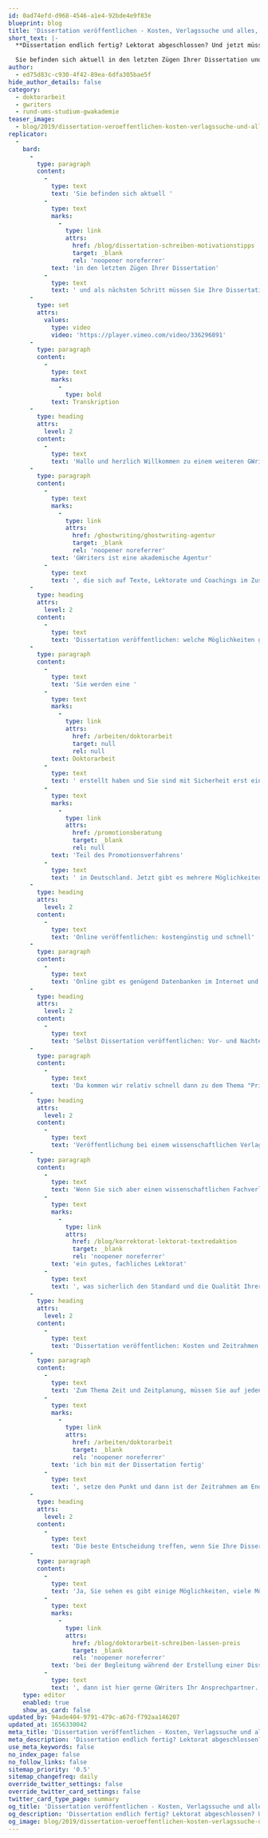 ```yaml
---
id: 0ad74efd-d968-4546-a1e4-92bde4e9f83e
blueprint: blog
title: 'Dissertation veröffentlichen - Kosten, Verlagssuche und alles, was Sie wissen müssen'
short_text: |-
  **Dissertation endlich fertig? Lektorat abgeschlossen? Und jetzt müssen Sie Ihre Dissertation veröffentlichen? Alles dazu in unserem neuen Videobeitrag!**

  Sie befinden sich aktuell in den letzten Zügen Ihrer Dissertation und als nächsten Schritt müssen Sie Ihre Dissertation veröffentlichen. Wie können Sie den passenden Verlag dafür finden und welche Kosten werden bei der Veröffentlichung anfallen?...
author:
  - ed75d83c-c930-4f42-89ea-6dfa305bae5f
hide_author_details: false
category:
  - doktorarbeit
  - gwriters
  - rund-ums-studium-gwakademie
teaser_image:
  - blog/2019/dissertation-veroeffentlichen-kosten-verlagssuche-und-alles-was-sie-wissen-müssen/dissertation-veroffentlichen.png
replicator:
  -
    bard:
      -
        type: paragraph
        content:
          -
            type: text
            text: 'Sie befinden sich aktuell '
          -
            type: text
            marks:
              -
                type: link
                attrs:
                  href: /blog/dissertation-schreiben-motivationstipps
                  target: _blank
                  rel: 'noopener noreferrer'
            text: 'in den letzten Zügen Ihrer Dissertation'
          -
            type: text
            text: ' und als nächsten Schritt müssen Sie Ihre Dissertation veröffentlichen. Wie können Sie den passenden Verlag dafür finden und welche Kosten werden bei der Veröffentlichung anfallen? Dies und weitere Informationen erfahren Sie in unserem neuesten Videobeitrag.'
      -
        type: set
        attrs:
          values:
            type: video
            video: 'https://player.vimeo.com/video/336296891'
      -
        type: paragraph
        content:
          -
            type: text
            marks:
              -
                type: bold
            text: Transkription
      -
        type: heading
        attrs:
          level: 2
        content:
          -
            type: text
            text: 'Hallo und herzlich Willkommen zu einem weiteren GWriters-Tutorial!'
      -
        type: paragraph
        content:
          -
            type: text
            marks:
              -
                type: link
                attrs:
                  href: /ghostwriting/ghostwriting-agentur
                  target: _blank
                  rel: 'noopener noreferrer'
            text: 'GWriters ist eine akademische Agentur'
          -
            type: text
            text: ', die sich auf Texte, Lektorate und Coachings im Zusammenhang mit der Erstellung wissenschaftlicher Texte spezialisiert hat. Heute geht es um ein recht interessantes Thema, nämlich das Thema "Еine Dissertation veröffentlichen". Kosten, Verlagssuche und alles, was es sonst noch so rund um das Thema zu sagen gibt.'
      -
        type: heading
        attrs:
          level: 2
        content:
          -
            type: text
            text: 'Dissertation veröffentlichen: welche Möglichkeiten gibt es?'
      -
        type: paragraph
        content:
          -
            type: text
            text: 'Sie werden eine '
          -
            type: text
            marks:
              -
                type: link
                attrs:
                  href: /arbeiten/doktorarbeit
                  target: null
                  rel: null
            text: Doktorarbeit
          -
            type: text
            text: ' erstellt haben und Sie sind mit Sicherheit erst einmal froh und glücklich es erledigt zu haben, weil, das wissen Sie, eine Dissertation zieht sich oftmals über mehrere, über viele, viele Jahre hinweg und dann ist man froh am Ende einen Punkt hinter den letzten Satz gemacht zu haben. Und jetzt geht es an die Veröffentlichung. Warum geht es jetzt an die Veröffentlichung? Weil, zumindest in Deutschland, die Publikation der Dissertation Pflicht ist. Sie ist '
          -
            type: text
            marks:
              -
                type: link
                attrs:
                  href: /promotionsberatung
                  target: _blank
                  rel: null
            text: 'Teil des Promotionsverfahrens'
          -
            type: text
            text: ' in Deutschland. Jetzt gibt es mehrere Möglichkeiten, wie Sie an dieses Thema herangehen können. Zunächst einmal, was Sie auf jeden Fall machen müssen, ist Pflichtexemplare an die Universität abzugeben. Das sind meistens fünf Exemplare, je nachdem, was es für eine Universität ist, gibt es da auch unterschiedliche Anforderungen. Diese müssen meistens in Printversion abgegeben werden. Das heißt, hier werden Sie in der Regel die "Variante Copyshop" wählen. Es sei denn, da kommen wir gleich drauf zu sprechen, Sie gehen in andere Publikationsmöglichkeiten. Stichwort andere Publikationsmöglichkeiten - hier hängt es ganz stark von der Entscheidung ab, a) wieviel Geld wollen Sie in die Hand nehmen, wollen Sie investieren und b) wie ist Ihre Zielsetzung, sprich: haben Sie wirklich das Ziel Ihre wissenschaftliche Reputation mit der Veröffentlichung der Dissertation zu verbessern? Dann ist es relativ klar in welche Richtung es gehen soll. Oder ist es für Sie einfach nur die Erfüllung einer vielleicht lästigen Pflicht? Grundsätzlich gibt es zwei Möglichkeiten, wie man in die Veröffentlichung gehen kann, Online oder Print.'
      -
        type: heading
        attrs:
          level: 2
        content:
          -
            type: text
            text: 'Online veröffentlichen: kostengünstig und schnell'
      -
        type: paragraph
        content:
          -
            type: text
            text: 'Online gibt es genügend Datenbanken im Internet und diese verfahren relativ simpel, relativ einfach. Das heißt, Sie schicken dort Ihre entsprechende Arbeit hin, diese wird kurz geprüft, ob die Formalia entsprechen. Es wird allerdings keine inhaltliche Prüfung, kein Lektorat vorgenommen, sondern es handelt sich ja mehr um eine technische Prüfung. Sie bekommen dann eine ISBN-Nummer. Das Ganze wird in das Layout des jeweiligen Anbieters gebracht und wird dann in der entsprechenden Datenbank hochgeladen. Das geht relativ schnell, geht relativ zügig und ist vergleichsweise kostengünstig. Und damit können Sie dann Ihrer Publikationspflicht nachkommen. Das heißt, Sie können auf das entsprechende Portal des Verlages, des Anbieters, der das tut, hinweisen und natürlich auch beispielsweise auf Ihrer eigenen Homepage oder der Homepage der Universität auf diesen Link hinweisen. Und das Charmante daran, Sie bekommen ja auf jeden Fall eine ISBN-Nummer. Eventuell müssen Sie dafür noch einmal extra etwas bezahlen, dann kann natürlich auch ein interessierter Leser dieses Buch über den Buchhandel beziehen. Das wird dann eben extra für diese eine Anforderung gedruckt, natürlich lange nicht so hochwertig wie normalerweise es in einem Buch wäre. Das heißt, es ist dann eher eben eine Paperback-Ausgabe und das sieht man dann eben einfach auch an der Qualität, dass es eben kein Buch ist, was für Print aufgelegt wurde. Sie sehen schon, im Umkehrschluss eine einfache, eine kostengünstige, eine schnelle Variante. Um seine wissenschaftlich Reputation in diesem Zusammenhang zu verbessern und zu optimieren ist diese Option jedoch eher weniger geeignet.'
      -
        type: heading
        attrs:
          level: 2
        content:
          -
            type: text
            text: 'Selbst Dissertation veröffentlichen: Vor- und Nachteile'
      -
        type: paragraph
        content:
          -
            type: text
            text: 'Da kommen wir relativ schnell dann zu dem Thema "Print". Im Print haben Sie grundsätzlich auch wieder zwei Möglichkeiten. Sie können es a) selber machen, das ist die "Variante Copyshop", nenne ich sie mal ganz salopp, oder Sie suchen sich einen wissenschaftlichen Fachverlag. Selbst, das kann man tun, aber ich denke da muss man relativ ehrlich sein, sich darüber eine wissenschaftliche Reputation zu erlangen, das ist dann schon wiederum eher schwierig. Von daher sollte man dann eher auf die Onlinevariante gehen, weil jetzt selbst in den Copyshop zu gehen, gut man kann das dort binden lassen, man kann unter Umständen auch zum Buchbinder gehen, man müsste sich aber dann selbstständig eine ISBN-Nummer besorgen, also das ist relativ aufwendig und eigentlich vom Kosten-Nutzen Verhältnis her als Variante nicht zu empfehlen. Wenn Sie dann zu einem Verlag gehen, dann wählen Sie auf jeden Fall einen wissenschaftlichen Fachverlag. Es gibt zahlreiche Dissertationsverlage, diese haben aber den Nachteil, diese legen nur Dissertationen auf. Das hört sich auf der einen Seite jetzt mal ganz gut an, das Problem aber ist hier, dass die natürlich eine Vielzahl, eine Masse von Dissertationen auflegen und keine Reputation in einem jeweiligen Fachgebiet haben.'
      -
        type: heading
        attrs:
          level: 2
        content:
          -
            type: text
            text: 'Veröffentlichung bei einem wissenschaftlichen Verlag'
      -
        type: paragraph
        content:
          -
            type: text
            text: 'Wenn Sie sich aber einen wissenschaftlichen Fachverlag aussuchen, dann hat der eben eine Reputation in einem bestimmten Gebiet, nämlich genau in Ihrem Gebiet, wo Sie Ihre Dissertation geschrieben haben. Und Sie erhalten hier natürlich auch '
          -
            type: text
            marks:
              -
                type: link
                attrs:
                  href: /blog/korrektorat-lektorat-textredaktion
                  target: _blank
                  rel: 'noopener noreferrer'
            text: 'ein gutes, fachliches Lektorat'
          -
            type: text
            text: ', was sicherlich den Standard und die Qualität Ihrer Doktorarbeit nochmal verbessern kann. Und mit das Allerwichtigste, Sie erreichen hier natürlich auch die entsprechenden Marketingunterstützungen dieses wissenschaftlichen Fachverlages. Das heißt, er wird Ihr Buch dann auch publizieren, er wird Ihr Buch bekanntmachen, er wird Anzeigen schalten, er wird in den diversen Publikationen, die er selber herausgibt dann auch für Ihr Buch werben und damit haben Sie natürlich auch die Möglichkeit eine viel, viel größere Öffentlichkeit mit Ihrer Doktorarbeit zu erreichen und damit natürlich auch Ihre Reputation deutlich zu verbessern und auch Ihren Namen einfach in der Wissenschaft bekannter zu machen. Das heißt Sie sehen schon ganz klar, je mehr Sie in diese Richtung gehen, also Name, Reputation, Bekanntheit, Marketing, je mehr empfiehlt es sich oder ist es eigentlich schon unabdingbar sich einen wissenschaftlichen Fachverlag auszusuchen. Sie finden diese Verlage relativ einfach über eine entsprechende Recherche im Internet. Es besteht immer so dann in diesem Zusammenhang die Aussage: "das ist wahnsinnig teuer und es dauert sehr lange". Das sind oftmals aber Punkte, die so nicht stimmen. Natürlich ist es teurer als die "Variante Copyshop", natürlich ist es teurer als die Onlinevariante, aber man muss eben immer auch das Thema Kosten und Nutzen gegeneinander abwägen. Aber Sie müssen da mit Sicherheit je nach Verlag schon einmal mit fünf-, sechs-, sieben-, 8000 Euro, je nach Leistungen auch, die dahinterstehen eventuell, wenn noch größere Marketingleistungen dahinterstehen, vielleicht noch mit mehr rechnen. Das müssen Sie auf jeden Fall investieren und das muss Ihnen auch klar sein. Wichtig ist daher, den wissenschaftlichen Fachverlag klug auszuwählen.'
      -
        type: heading
        attrs:
          level: 2
        content:
          -
            type: text
            text: 'Dissertation veröffentlichen: Kosten und Zeitrahmen'
      -
        type: paragraph
        content:
          -
            type: text
            text: 'Zum Thema Zeit und Zeitplanung, müssen Sie auf jeden Fall auch diese Zeitdauer oder diesen Zeitrahmen der Veröffentlichung in Ihrer Dissertationsplanung berücksichtigen. Rechnen Sie mit Sicherheit, wenn Sie über den Verlag gehen, mindestens drei Monate, vielleicht besser noch bis zu einem halben Jahr. Online und selbst geht natürlich entsprechend schneller. Aber es heißt bei Weitem nicht, dass das immer sehr, sehr lange geht. Hängt natürlich immer auch davon ab: wie gut ist die Arbeit bereits aufgebaut? Wie lange dauert das Lektorat und wieviel früher haben Sie vielleicht auch schon Kontakt mit dem Verlag aufgenommen um Ihr Thema entsprechend einzusteuern? Wichtig auf jeden Fall: wählen Sie einen wissenschaftlichen Fachverlag aus, der selber auch wieder in ihrem Fachgebiet eine entsprechende Reputation hat. Das ist eigentlich das Wichtigste. Kosten habe ich an der einen oder anderen Stelle schon einmal angesprochen. Hier allgemeine Aussagen zu treffen, hängt sicherlich ganz stark davon ab: was ist es? Ist es Online, ist es Print, ist es die "Variante Copyshop"? Von daher ganz schwierig, hier allgemeine Aussagen zu treffen. Ich habe Ihnen eine Hausnummer genannt, wo Sie ungefähr beim Verlag landen werden, aber auch da hängt es ganz stark davon ab, welchen Verlag Sie auswählen und welche Leistungen Sie letztlich dann vereinbaren, Stichwort Marketing und dergleichen. Auch müssen Sie natürlich über Freiexemplare für sich verhandeln. Üblicherweise sind das so zehn bis 15 Stück in Deutschland, die hier gegeben werden, aber auch das ist unterschiedlich je nach Verlag. Und von was hängen die Kosten natürlich auch ab? Ganz klar natürlich von der Auflagenhöhe und natürlich auch von der Stärke, von der Dicke Ihrer Publikation, Ihrer Dissertation, das heißt von den Seiten, die Sie geschrieben haben. Von daher kann man hier keine allgemein gültigen Aussagen treffen, aber ich denke, Sie sehen schon in welche Richtung es geht. Wichtig ist es zudem, haben wir schon angesprochen, diesen Part der Veröffentlichung auf jeden Fall in Ihre gesamte Dissertationszeitplanung einzubauen. Das heißt nicht rechnen damit: "'
          -
            type: text
            marks:
              -
                type: link
                attrs:
                  href: /arbeiten/doktorarbeit
                  target: _blank
                  rel: 'noopener noreferrer'
            text: 'ich bin mit der Dissertation fertig'
          -
            type: text
            text: ', setze den Punkt und dann ist der Zeitrahmen am Ende". Nein, danach kommt noch die Pflicht - die Pflicht im Sinne der Publikation.'
      -
        type: heading
        attrs:
          level: 2
        content:
          -
            type: text
            text: 'Die beste Entscheidung treffen, wenn Sie Ihre Dissertation veröffentlichen'
      -
        type: paragraph
        content:
          -
            type: text
            text: 'Ja, Sie sehen es gibt einige Möglichkeiten, viele Möglichkeiten, die Sie haben im Zusammenhang mit der Publikation. Entscheidend ist es wirklich sich darüber klar zu werden: was will ich mit der Publikation erreichen? Will ich einfach nur die Pflicht erfüllen und meine Dissertation veröffentlichen? Dann sind wir relativ schnell bei Online oder bei der Variante Copyshop. Will ich meine wissenschaftliche Reputation verbessern? Will ich Marketing machen? Will ich einen bekannten Namen erhalten in der Wissenschaft? Dann sind wir sehr schnell bei der Variante wissenschaftlicher Fachverlag angelangt. In diesem Sinne wünsche ich Ihnen auch hier im letzten Schritt Ihrer Dissertation viel Glück und viel Erfolg und wenn Sie auch in diesem Punkt Unterstützung benötigen, sei es jetzt bei der Auswahl von Verlagen, sei es vielleicht auch bei der Aufbereitung Ihrer Dissertation für den Verlag für ein letztes Lektorat, auch das könnte man ja extern vergeben, um hier vielleicht nochmal Kosten zu sparen oder natürlich auch '
          -
            type: text
            marks:
              -
                type: link
                attrs:
                  href: /blog/doktorarbeit-schreiben-lassen-preis
                  target: _blank
                  rel: 'noopener noreferrer'
            text: 'bei der Begleitung während der Erstellung einer Dissertation'
          -
            type: text
            text: ', dann ist hier gerne GWriters Ihr Ansprechpartner. Kommen Sie auf uns zu. Wir werden Ihnen gerne ein individuelles Angebot für Ihre Lösungen, für Ihre Bedarfe erstellen, angefangen, wie gesagt, von der Begleitung über die Veröffentlichung Ihrer Dissertation. In diesem Sinne viel Glück, viel Erfolg bei allen Ihren wissenschaftlichen Vorhaben und dann bis zum nächsten Tutorial.'
    type: editor
    enabled: true
    show_as_card: false
updated_by: 94ade404-9791-479c-a67d-f792aa146207
updated_at: 1656330042
meta_title: 'Dissertation veröffentlichen - Kosten, Verlagssuche und alles'
meta_description: 'Dissertation endlich fertig? Lektorat abgeschlossen? Und jetzt müssen Sie Ihre Dissertation veröffentlichen? Alles dazu in unserem neuen Videobeitrag!'
use_meta_keywords: false
no_index_page: false
no_follow_links: false
sitemap_priority: '0.5'
sitemap_changefreq: daily
override_twitter_settings: false
override_twitter_card_settings: false
twitter_card_type_page: summary
og_title: 'Dissertation veröffentlichen - Kosten, Verlagssuche und alles'
og_description: 'Dissertation endlich fertig? Lektorat abgeschlossen? Und jetzt müssen Sie Ihre Dissertation veröffentlichen? Alles dazu in unserem neuen Videobeitrag!'
og_image: blog/2019/dissertation-veroeffentlichen-kosten-verlagssuche-und-alles-was-sie-wissen-müssen/dissertation-veroffentlichen.png
---
```

